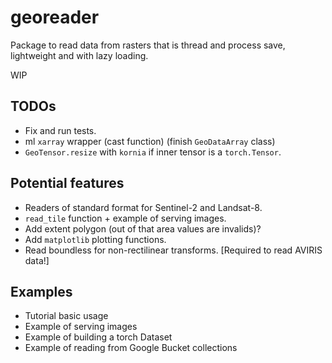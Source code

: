 # georeader

Package to read data from rasters that is thread and process save, lightweight and with lazy loading.

WIP

## TODOs
 * Fix and run tests.
 * ml  `xarray` wrapper (cast function) (finish `GeoDataArray` class)
 * `GeoTensor.resize` with `kornia` if inner tensor is a `torch.Tensor`.

## Potential features

* Readers of standard format for Sentinel-2 and Landsat-8.
* `read_tile` function + example of serving images.
* Add extent polygon (out of that area values are invalids)?
* Add `matplotlib` plotting functions.
* Read boundless for non-rectilinear transforms. [Required to read AVIRIS data!]

## Examples

* Tutorial basic usage
* Example of serving images
* Example of building a torch Dataset
* Example of reading from Google Bucket collections


